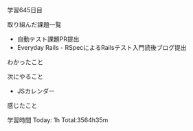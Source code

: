 学習645日目

取り組んだ課題一覧

- 自動テスト課題PR提出
- Everyday Rails - RSpecによるRailsテスト入門読後ブログ提出

わかったこと

次にやること

- JSカレンダー

感じたこと

学習時間 Today: 1h Total:3564h35m